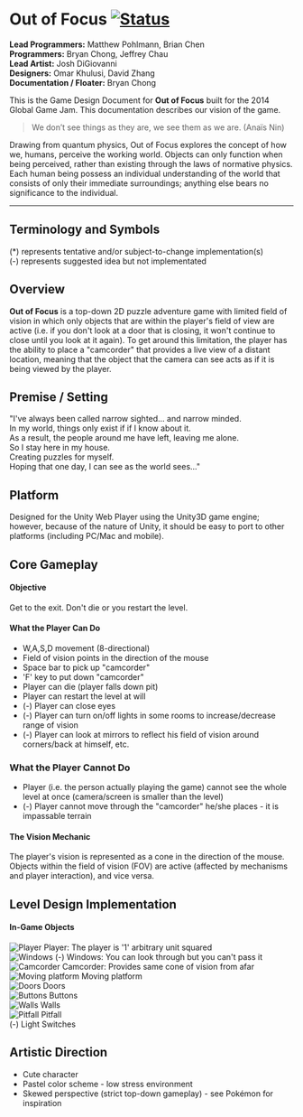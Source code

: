 Out of Focus [![Status](https://rawgit.com/bryan/bryan.github.io/master/images/inactive.svg)](#)
=======
**Lead Programmers:** Matthew Pohlmann, Brian Chen <br/>
**Programmers:** Bryan Chong, Jeffrey Chau <br/>
**Lead Artist:** Josh DiGiovanni <br/>
**Designers:** Omar Khulusi, David Zhang <br/>
**Documentation / Floater:** Bryan Chong <br/>

This is the Game Design Document for **Out of Focus** built for the 2014 Global Game Jam. This documentation describes our vision of the game.

> We don’t see things as they are, we see them as we are. (Anaïs Nin)

Drawing from quantum physics, Out of Focus explores the concept of how we, humans, perceive the working world. Objects can only function when being perceived, rather than existing through the laws of normative physics. Each human being possess an individual understanding of the world that consists of only their immediate surroundings; anything else bears no significance to the individual.

-------

Terminology and Symbols
-------
(*) represents tentative and/or subject-to-change implementation(s) <br />
(-) represents suggested idea but not implementated

Overview
-------
**Out of Focus** is a top-down 2D puzzle adventure game with limited field of vision in which only objects that are within the player's field of view are active (i.e. if you don't look at a door that is closing, it won't continue to close until you look at it again). To get around this limitation, the player has the ability to place a "camcorder" that provides a live view of a distant location, meaning that the object that the camera can see acts as if it is being viewed by the player.

Premise / Setting
-------
"I've always been called narrow sighted... and narrow minded. <br />
In my world, things only exist if if I know about it. <br />
As a result, the people around me have left, leaving me alone. <br />
So I stay here in my house. <br />
Creating puzzles for myself. <br />
Hoping that one day, I can see as the world sees..."




Platform
-------
Designed for the Unity Web Player using the Unity3D game engine; however, because of the nature of Unity, it should be easy to port to other platforms (including PC/Mac and mobile).

Core Gameplay
-------
#### Objective
Get to the exit. Don't die or you restart the level.

#### **What the Player Can Do**
+ W,A,S,D movement (8-directional)
+ Field of vision points in the direction of the mouse
+ Space bar to pick up "camcorder"
+ 'F' key to put down "camcorder"
+ Player can die (player falls down pit)
+ Player can restart the level at will
+ (-) Player can close eyes
+ (-) Player can turn on/off lights in some rooms to increase/decrease range of vision
+ (-) Player can look at mirrors to reflect his field of vision around corners/back at himself, etc.

### What the Player Cannot Do
+ Player (i.e. the person actually playing the game) cannot see the whole level at once (camera/screen is smaller than the level)
+ (-) Player cannot move through the "camcorder" he/she places - it is impassable terrain

#### The Vision Mechanic
The player's vision is represented as a cone in the direction of the mouse. Objects within the field of vision (FOV) are active (affected by mechanisms and player interaction), and vice versa.

Level Design Implementation
-------
#### In-Game Objects
![Player](https://github.com/Valakor/GameJam2014/blob/master/Assets/Sprites/sm_player.png?raw=true) Player: The player is '1' arbitrary unit squared <br/>
![Windows](https://github.com/Valakor/GameJam2014/blob/master/Assets/Sprites/sm_window.png?raw=true) (-) Windows: You can look through but you can't pass it <br/>
![Camcorder](https://github.com/Valakor/GameJam2014/blob/master/Assets/Sprites/sm_cam.png?raw=true) Camcorder: Provides same cone of vision from afar <br/>
![Moving platform](https://github.com/Valakor/GameJam2014/blob/master/Assets/Sprites/sm_platform.png?raw=true) Moving platform <br/>
![Doors](https://github.com/Valakor/GameJam2014/blob/master/Assets/Sprites/sm_door.png?raw=true) Doors <br/>
![Buttons](https://github.com/Valakor/GameJam2014/blob/master/Assets/Sprites/sm_button.png?raw=true) Buttons <br/>
![Walls](https://github.com/Valakor/GameJam2014/blob/master/Assets/Sprites/sm_wall.png?raw=true) Walls <br/>
![Pitfall](https://github.com/Valakor/GameJam2014/blob/master/Assets/Sprites/sm_pitfall.png?raw=true) Pitfall <br/>
(-) Light Switches


Artistic Direction 
-------
+ Cute character
+ Pastel color scheme - low stress environment
+ Skewed perspective (strict top-down gameplay) - see Pokémon for inspiration
